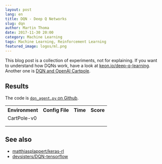 ```yaml
---
layout: post
lang: en
title: DQN - Deep Q Networks
slug: dqn
author: Martin Thoma
date: 2017-11-30 20:00
category: Machine Learning
tags: Machine Learning, Reinforcement Learning
featured_image: logos/ml.png
---
```

This blog post is a collection of experiments, not for explaining. If you want
to understand how DQNs work, have a look at [keon.io/deep-q-learning](https://keon.io/deep-q-learning/).
Another one is [DQN and OpenAI Cartpole](http://blog.ironhead.ninja/2016/09/08/openai-cartpole.html).

## Results

The code is [`dqn_agent.py` on Github](https://github.com/MartinThoma/algorithms/blob/master/ML/rl/dqn_agent.py).

<table>
    <tr>
        <th>Environment</th>
        <th>Config File</th>
        <th>Time</th>
        <th>Score</th>
    </tr>
    <tr>
        <td>CartPole-v0</td>
        <td></td>
        <td></td>
        <td></td>
    </tr>
    <tr>
        <td></td>
        <td></td>
        <td></td>
        <td></td>
    </tr>
    <tr>
        <td></td>
        <td></td>
        <td></td>
        <td></td>
    </tr>
</table>


## See also

* [matthiasplappert/keras-rl](https://github.com/matthiasplappert/keras-rl)
* [devsisters/DQN-tensorflow](https://github.com/devsisters/DQN-tensorflow)
